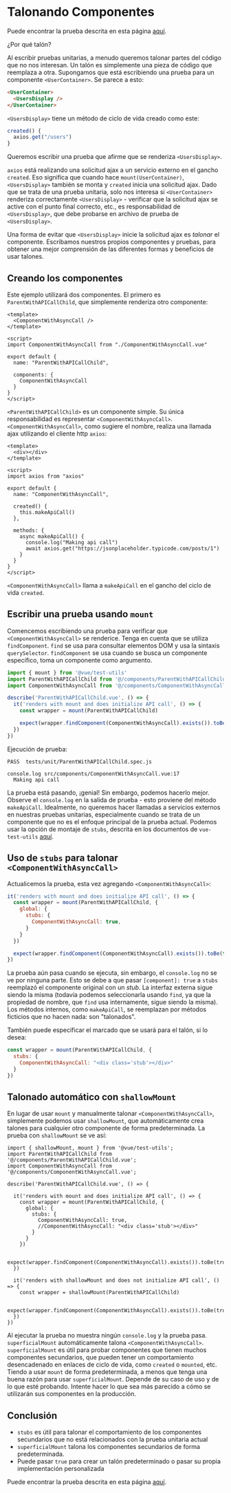 # Talonando Componentes

Puede encontrar la prueba descrita en esta página [aquí](https://github.com/lmiller1990/vue-testing-handbook/blob/master/demo-app-vue-3/tests/unit/ParentWithAPICallChild.spec.js).

¿Por qué talón?

Al escribir pruebas unitarias, a menudo queremos talonar partes del código que no nos interesan. Un talón es simplemente una pieza de código que reemplaza a otra. Supongamos que está escribiendo una prueba para un componente `<UserContainer>`. Se parece a esto:

```html
<UserContainer>
  <UsersDisplay />
</UserContainer>
```

`<UsersDisplay>` tiene un método de ciclo de vida creado como este:

```js
created() {
  axios.get("/users")
}
```

Queremos escribir una prueba que afirme que se renderiza `<UsersDisplay>`.

`axios` está realizando una solicitud ajax a un servicio externo en el gancho `created`. Eso significa que cuando hace `mount(UserContainer)`, `<UsersDisplay>` también se monta y `created` inicia una solicitud ajax. Dado que se trata de una prueba unitaria, solo nos interesa si `<UserContainer>` renderiza correctamente `<UsersDisplay>` - verificar que la solicitud ajax se active con el punto final correcto, etc., es responsabilidad de `<UsersDisplay>`, que debe probarse en archivo de prueba de `<UsersDisplay>`.

Una forma de evitar que `<UsersDisplay>` inicie la solicitud ajax es _talonar_ el componente. Escribamos nuestros propios componentes y pruebas, para obtener una mejor comprensión de las diferentes formas y beneficios de usar talones.

## Creando los componentes

Este ejemplo utilizará dos componentes. El primero es `ParentWithAPICallChild`, que simplemente renderiza otro componente:

```vue
<template>
  <ComponentWithAsyncCall />
</template>

<script>
import ComponentWithAsyncCall from "./ComponentWithAsyncCall.vue"

export default {
  name: "ParentWithAPICallChild",

  components: {
    ComponentWithAsyncCall
  }
}
</script>
```

`<ParentWithAPICallChild>` es un componente simple. Su única responsabilidad es representar `<ComponentWithAsyncCall>`. `<ComponentWithAsyncCall>`, como sugiere el nombre, realiza una llamada ajax utilizando el cliente http `axios`:

```vue
<template>
  <div></div>
</template>

<script>
import axios from "axios"

export default {
  name: "ComponentWithAsyncCall",
  
  created() {
    this.makeApiCall()
  },
  
  methods: {
    async makeApiCall() {
      console.log("Making api call")
      await axios.get("https://jsonplaceholder.typicode.com/posts/1")
    }
  }
}
</script>
```

`<ComponentWithAsyncCall>` llama a `makeApiCall` en el gancho del ciclo de vida `created`.

## Escribir una prueba usando `mount`

Comencemos escribiendo una prueba para verificar que `<ComponentWithAsyncCall>` se renderice. Tenga en cuenta que se utiliza `findComponent`. `find` se usa para consultar elementos DOM y usa la sintaxis `querySelector`. `findComponent` se usa cuando se busca un componente específico, toma un componente como argumento.

```js
import { mount } from '@vue/test-utils'
import ParentWithAPICallChild from '@/components/ParentWithAPICallChild.vue'
import ComponentWithAsyncCall from '@/components/ComponentWithAsyncCall.vue'

describe('ParentWithAPICallChild.vue', () => {
  it('renders with mount and does initialize API call', () => {
    const wrapper = mount(ParentWithAPICallChild)

    expect(wrapper.findComponent(ComponentWithAsyncCall).exists()).toBe(true)
  })  
})
```

Ejecución de prueba:

```
PASS  tests/unit/ParentWithAPICallChild.spec.js

console.log src/components/ComponentWithAsyncCall.vue:17
  Making api call
```

La prueba está pasando, ¡genial! Sin embargo, podemos hacerlo mejor. Observe el `console.log` en la salida de prueba - esto proviene del método `makeApiCall`. Idealmente, no queremos hacer llamadas a servicios externos en nuestras pruebas unitarias, especialmente cuando se trata de un componente que no es el enfoque principal de la prueba actual. Podemos usar la opción de montaje de `stubs`, descrita en los documentos de `vue-test-utils` [aquí](https://test-utils.vuejs.org/migration/#mocks-and-stubs-are-now-in-global).

## Uso de `stubs` para talonar `<ComponentWithAsyncCall>`

Actualicemos la prueba, esta vez agregando `<ComponentWithAsyncCall>`:

```js
it('renders with mount and does initialize API call', () => {
  const wrapper = mount(ParentWithAPICallChild, {
    global: {
      stubs: {
        ComponentWithAsyncCall: true,
      }
    }
  })

  expect(wrapper.findComponent(ComponentWithAsyncCall).exists()).toBe(true)
})
```

La prueba aún pasa cuando se ejecuta, sin embargo, el `console.log` no se ve por ninguna parte. Esto se debe a que pasar `[component]: true` a `stubs` reemplazó el componente original con un _stub_. La interfaz externa sigue siendo la misma (todavía podemos seleccionarla usando `find`, ya que la propiedad de nombre, que `find` usa internamente, sigue siendo la misma). Los métodos internos, como `makeApiCall`, se reemplazan por métodos ficticios que no hacen nada: son "talonados".

También puede especificar el marcado que se usará para el talón, si lo desea:

```js
const wrapper = mount(ParentWithAPICallChild, {
  stubs: {
    ComponentWithAsyncCall: "<div class='stub'></div>"
  }
})
```

## Talonado automático con `shallowMount`

En lugar de usar `mount` y manualmente talonar `<ComponentWithAsyncCall>`, simplemente podemos usar `shallowMount`, que automáticamente crea talones para cualquier otro componente de forma predeterminada. La prueba con `shallowMount` se ve así:

```js{1,21,22,23,24,25}
import { shallowMount, mount } from '@vue/test-utils';
import ParentWithAPICallChild from '@/components/ParentWithAPICallChild.vue';
import ComponentWithAsyncCall from '@/components/ComponentWithAsyncCall.vue';

describe('ParentWithAPICallChild.vue', () => {

  it('renders with mount and does initialize API call', () => {
    const wrapper = mount(ParentWithAPICallChild, {
      global: {
        stubs: {
          ComponentWithAsyncCall: true,
          //ComponentWithAsyncCall: "<div class='stub'></div>"
        }
      }
    })

    expect(wrapper.findComponent(ComponentWithAsyncCall).exists()).toBe(true)
  })

  it('renders with shallowMount and does not initialize API call', () => {
    const wrapper = shallowMount(ParentWithAPICallChild)

    expect(wrapper.findComponent(ComponentWithAsyncCall).exists()).toBe(true)
  })
})
```

Al ejecutar la prueba no muestra ningún `console.log` y la prueba pasa. `superficialMount` automáticamente talona `<ComponentWithAsyncCall>`. `superficialMount` es útil para probar componentes que tienen muchos componentes secundarios, que pueden tener un comportamiento desencadenado en enlaces de ciclo de vida, como `created` o `mounted`, etc. Tiendo a usar `mount` de forma predeterminada, a menos que tenga una buena razón para usar `superficialMount`. Depende de su caso de uso y de lo que esté probando. Intente hacer lo que sea más parecido a cómo se utilizarán sus componentes en la producción.

## Conclusión

- `stubs` es útil para talonar el comportamiento de los componentes secundarios que no está relacionados con la prueba unitaria actual
- `superficialMount` talona los componentes secundarios de forma predeterminada.
- Puede pasar `true` para crear un talón predeterminado o pasar su propia implementación personalizada

Puede encontrar la prueba descrita en esta página [aquí](https://github.com/lmiller1990/vue-testing-handbook/blob/master/demo-app-vue-3/tests/unit/ParentWithAPICallChild.spec.js).
